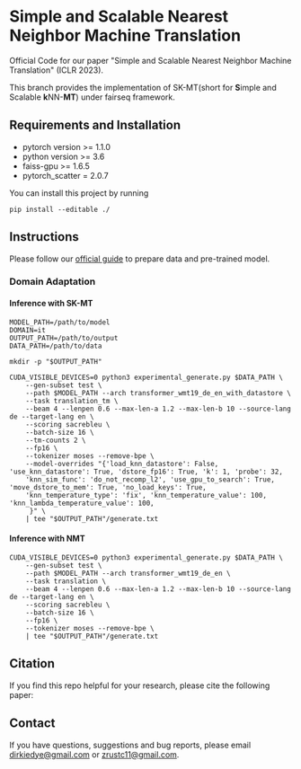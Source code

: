 # Simple and Scalable Nearest Neighbor Machine Translation

Official Code for our paper "Simple and Scalable Nearest Neighbor Machine Translation" (ICLR 2023).

This branch provides the implementation of SK-MT(short for **S**imple and Scalable **k**NN-**MT**) under fairseq framework.

## Requirements and Installation
* pytorch version >= 1.1.0
* python version >= 3.6
* faiss-gpu >= 1.6.5
* pytorch_scatter = 2.0.7

You can install this project by running
```
pip install --editable ./
```

## Instructions
Please follow our [official guide](https://github.com/dirkiedai/sk-mt/tree/thumt) to prepare data and pre-trained model.
### Domain Adaptation
#### Inference with SK-MT
```
MODEL_PATH=/path/to/model
DOMAIN=it
OUTPUT_PATH=/path/to/output
DATA_PATH=/path/to/data

mkdir -p "$OUTPUT_PATH"

CUDA_VISIBLE_DEVICES=0 python3 experimental_generate.py $DATA_PATH \
    --gen-subset test \
    --path $MODEL_PATH --arch transformer_wmt19_de_en_with_datastore \
    --task translation_tm \
    --beam 4 --lenpen 0.6 --max-len-a 1.2 --max-len-b 10 --source-lang de --target-lang en \
    --scoring sacrebleu \
    --batch-size 16 \
    --tm-counts 2 \
    --fp16 \
    --tokenizer moses --remove-bpe \
    --model-overrides "{'load_knn_datastore': False, 'use_knn_datastore': True, 'dstore_fp16': True, 'k': 1, 'probe': 32,
    'knn_sim_func': 'do_not_recomp_l2', 'use_gpu_to_search': True, 'move_dstore_to_mem': True, 'no_load_keys': True,
    'knn_temperature_type': 'fix', 'knn_temperature_value': 100, 'knn_lambda_temperature_value': 100,
     }" \
    | tee "$OUTPUT_PATH"/generate.txt
```


#### Inference with NMT
```
CUDA_VISIBLE_DEVICES=0 python3 experimental_generate.py $DATA_PATH \
    --gen-subset test \
    --path $MODEL_PATH --arch transformer_wmt19_de_en \
    --task translation \
    --beam 4 --lenpen 0.6 --max-len-a 1.2 --max-len-b 10 --source-lang de --target-lang en \
    --scoring sacrebleu \
    --batch-size 16 \
    --fp16 \
    --tokenizer moses --remove-bpe \
    | tee "$OUTPUT_PATH"/generate.txt
```

## Citation
If you find this repo helpful for your research, please cite the following paper:

## Contact
If you have questions, suggestions and bug reports, please email <dirkiedye@gmail.com> or <zrustc11@gmail.com>.


